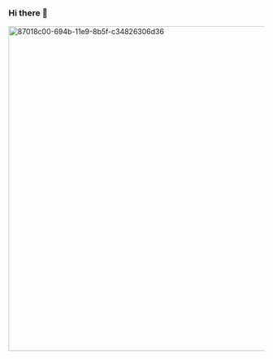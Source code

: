 ### Hi there 👋

<!--
**bechor25/bechor25** is a ✨ _special_ ✨ repository because its `README.md` (this file) appears on your GitHub profile.

Here are some ideas to get you started:

- 🔭 I’m currently working on ...
- 🌱 I’m currently learning ...
- 👯 I’m looking to collaborate on ...
- 🤔 I’m looking for help with ...
- 💬 Ask me about ...
- 📫 How to reach me: ...
- 😄 Pronouns: ...
- ⚡ Fun fact: ...
-->

<img width="640" alt="87018c00-694b-11e9-8b5f-c34826306d36" src="https://user-images.githubusercontent.com/48318320/103271936-3bc33a80-49c4-11eb-8170-147b6d920b25.png">


